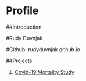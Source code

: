# Profile
##Introduction

#Rudy Duvnjak


#Github: rudyduvnjak.github.io

##Projects

1. [Covid-19 Mortality Study](https://alexanderlorin.github.io/Project-1-MKFG/)
